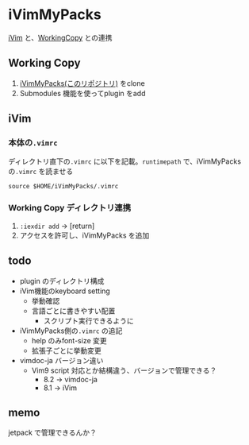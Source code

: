 # iVimMyPacks

[iVim](https://apps.apple.com/jp/app/ivim/id1266544660) と、[WorkingCopy](https://apps.apple.com/jp/app/working-copy-git-client/id896694807) との連携


## Working Copy

1. [iVimMyPacks(このリポジトリ)](https://github.com/pome-ta/iVimMyPacks) をclone
1. Submodules 機能を使ってplugin をadd


## iVim

### 本体の`.vimrc`

ディレクトリ直下の`.vimrc` に以下を記載。`runtimepath` で、iVimMyPacks の`.vimrc` を読ませる


``` .vimrc
source $HOME/iVimMyPacks/.vimrc

```

### Working Copy ディレクトリ連携

1. `:iexdir add` -> [return]
1. アクセスを許可し、iVimMyPacks を追加



## todo

- plugin のディレクトリ構成
- iVim機能のkeyboard setting
  - 挙動確認
  - 言語ごとに書きやすい配置
    - スクリプト実行できるように
- iVimMyPacks側の`.vimrc` の追記
  - help のみfont-size 変更
  - 拡張子ごとに挙動変更
- vimdoc-ja バージョン違い
  - Vim9 script 対応とか結構違う、バージョンで管理できる？
    - 8.2 -> vimdoc-ja
    - 8.1 -> iVim

## memo

jetpack で管理できるんか？



